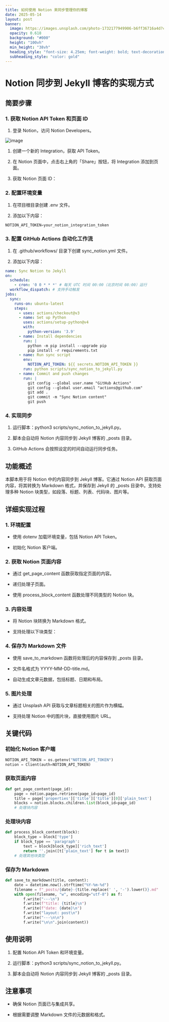 ```yaml
---
title: 如何使用 Notion 来同步管理你的博客
date: 2025-05-14
layout: post
banner:
  image: https://images.unsplash.com/photo-1732177949906-b6ff36716a4d?crop=entropy&cs=tinysrgb&fit=max&fm=jpg&ixid=M3w2OTIwMzJ8MHwxfHJhbmRvbXx8fHx8fHx8fDE3NDcyNjEwNDd8&ixlib=rb-4.1.0&q=80&w=1080
  opacity: 0.618
  background: "#000"
  height: "100vh"
  min_height: "38vh"
  heading_style: "font-size: 4.25em; font-weight: bold; text-decoration: underline"
  subheading_style: "color: gold"
---
```


# Notion 同步到 Jekyll 博客的实现方式

## 简要步骤

### 1. 获取 Notion API Token 和页面 ID

1. 登录 Notion，访问 Notion Developers。

![image](https://prod-files-secure.s3.us-west-2.amazonaws.com/a7a0cc5a-89b9-4cda-8686-1fba0ca52f40/d19c1afe-dea5-4312-9333-786b0ba83054/image.png?X-Amz-Algorithm=AWS4-HMAC-SHA256&X-Amz-Content-Sha256=UNSIGNED-PAYLOAD&X-Amz-Credential=ASIAZI2LB4667WJKWKYO%2F20250514%2Fus-west-2%2Fs3%2Faws4_request&X-Amz-Date=20250514T221726Z&X-Amz-Expires=3600&X-Amz-Security-Token=IQoJb3JpZ2luX2VjEGYaCXVzLXdlc3QtMiJIMEYCIQCH5HL0s3u02Q2V4ozk5k4F9B2B9m83p86qT2K9EMykegIhANd2ndOy2hLwsEugrcwsQbBEK6QiN4qt%2FnXtZ%2Bh9zvzvKv8DCB8QABoMNjM3NDIzMTgzODA1IgykHbgY8VIOnzIu12Uq3AMw2B3vjj9mHU3ykRTN%2Bbvzrpdk8dPbuYtupT3oTdKYeHtn5%2Bh94mQqXksTXRQ%2FAqSHuPmoyt1wKrJnSdU9Rm54l4nCt4SNYCSrzVzjQQEcDupNW7boHF6S%2FfrqjNTQoxWlp12kN8bjNTOdtmI2ae%2Br0txPhM%2B1BVUGS%2F5yQ6RlGK6Mx59ZkmrrZbU78wd8iJFTYLY1U%2FP6Yeka4QWFaA2DJRqvf%2FET0TFUYdCLkSKw2RtFNN%2BLp8%2B2QqMDrhMH8FytjglkUfTY2SxYAX91ZfxIGOp%2F2gNex4VwdL%2Fi2ZN2wCiiZtT87GCmaxVERtcNbOr1cLMW7S%2B45ZMWrMRx6ezNlb3SdXXwLv8iKaJN5%2BHEl6%2FrXe3c9RvxlEQlvd3UsvaE1QXhDMtLSs1tCN%2B5xJ6EqgxX5fdGRVva6akSwzHeWeLS9CzyRWyvZ9IayWjWq3utI9EKjyzG517WtACnA72rAwQhNjkTYkgKloJIW4reOFM2ZfiB0jSaWkSkm5jlI50juwPMT0WCX%2BxZl94w2%2FsrEsWMhlDQTz1XA78eYGn%2FAiuEolrdhTauQoO%2Fv52ZF1DuRZctC8pYYN2LUuBBVZBmKLekf91Ra6RgxN3W9%2Ff%2Bb6ZmW5ujyLpvlsYAczCioZTBBjqkAXbDMYsPTvPu6HXsQi1%2BcX7TT0tOt41sCOhyOFyhULS%2BPxTjYYyZx49pW9wa%2FY%2BaCEfEnqxmi0cQRE%2BnKfYcXWQYjcM7uY%2FSOkm6UeFZO5sAhSpZN8xTHQVtiR8q1TTRHFCyYcikYWVksO4jsuWwdx%2FDu3tnlpSH9d%2FI5Dfq7M58IGG9083o8EAqhVl7cMCppNVOztnaU851jXGiKg81VZIphF69&X-Amz-Signature=d1efd66dd952f3d96b4e46e5aed4824ab3d03b8586c189bef013af19e8d1e92c&X-Amz-SignedHeaders=host&x-id=GetObject)

1. 创建一个新的 Integration，获取 API Token。

1. 在 Notion 页面中，点击右上角的「Share」按钮，将 Integration 添加到页面。

1. 获取 Notion 页面 ID：


### 2. 配置环境变量

1. 在项目根目录创建 .env 文件。

1. 添加以下内容：

```javascript
NOTION_API_TOKEN=your_notion_integration_token
```

### 3. 配置 GitHub Actions 自动化工作流

1. 在 .github/workflows/ 目录下创建 sync_notion.yml 文件。

1. 添加以下内容：

```yaml
name: Sync Notion to Jekyll
on:
  schedule:
    - cron: '0 0 * * *' # 每天 UTC 时间 00:00（北京时间 08:00）运行
  workflow_dispatch: # 支持手动触发
jobs:
  sync:
    runs-on: ubuntu-latest
    steps:
      - uses: actions/checkout@v3
      - name: Set up Python
        uses: actions/setup-python@v4
        with:
          python-version: '3.9'
      - name: Install dependencies
        run: |
          python -m pip install --upgrade pip
          pip install -r requirements.txt
      - name: Run sync script
        env:
          NOTION_API_TOKEN: ${{ secrets.NOTION_API_TOKEN }}
        run: python scripts/sync_notion_to_jekyll.py
      - name: Commit and push changes
        run: |
          git config --global user.name "GitHub Actions"
          git config --global user.email "actions@github.com"
          git add .
          git commit -m "Sync Notion content"
          git push
```

### 4. 实现同步

1. 运行脚本：python3 scripts/sync_notion_to_jekyll.py。

1. 脚本会自动将 Notion 内容同步到 Jekyll 博客的 _posts 目录。

1. GitHub Actions 会按照设定的时间自动运行同步任务。

## 功能概述

本脚本用于将 Notion 中的内容同步到 Jekyll 博客。它通过 Notion API 获取页面内容，将其转换为 Markdown 格式，并保存到 Jekyll 的 _posts 目录中。支持处理多种 Notion 块类型，如段落、标题、列表、代码块、图片等。

## 详细实现过程

### 1. 环境配置

- 使用 dotenv 加载环境变量，包括 Notion API Token。

- 初始化 Notion 客户端。

### 2. 获取 Notion 页面内容

- 通过 get_page_content 函数获取指定页面的内容。

- 递归处理子页面。

- 使用 process_block_content 函数处理不同类型的 Notion 块。

### 3. 内容处理

- 将 Notion 块转换为 Markdown 格式。

- 支持处理以下块类型：


### 4. 保存为 Markdown 文件

- 使用 save_to_markdown 函数将处理后的内容保存到 _posts 目录。

- 文件名格式为 YYYY-MM-DD-title.md。

- 自动生成文章元数据，包括标题、日期和布局。

### 5. 图片处理

- 通过 Unsplash API 获取与文章标题相关的图片作为横幅。

- 支持处理 Notion 中的图片块，直接使用图片 URL。

## 关键代码

### 初始化 Notion 客户端

```python
NOTION_API_TOKEN = os.getenv("NOTION_API_TOKEN")
notion = Client(auth=NOTION_API_TOKEN)
```

### 获取页面内容

```python
def get_page_content(page_id):
    page = notion.pages.retrieve(page_id=page_id)
    title = page['properties']['title']['title'][0]['plain_text']
    blocks = notion.blocks.children.list(block_id=page_id)
    # 处理块内容
```

### 处理块内容

```python
def process_block_content(block):
    block_type = block['type']
    if block_type == 'paragraph':
        text = block[block_type]['rich_text']
        return ''.join([t['plain_text'] for t in text])
    # 处理其他块类型
```

### 保存为 Markdown

```python
def save_to_markdown(title, content):
    date = datetime.now().strftime("%Y-%m-%d")
    filename = f"_posts/{date}-{title.replace(' ', '-').lower()}.md"
    with open(filename, "w", encoding="utf-8") as f:
        f.write("---\n")
        f.write(f"title: {title}\n")
        f.write(f"date: {date}\n")
        f.write("layout: post\n")
        f.write("---\n\n")
        f.write("\n\n".join(content))
```

## 使用说明

1. 配置 Notion API Token 和环境变量。

1. 运行脚本：python3 scripts/sync_notion_to_jekyll.py。

1. 脚本会自动将 Notion 内容同步到 Jekyll 博客的 _posts 目录。

## 注意事项

- 确保 Notion 页面已与集成共享。

- 根据需要调整 Markdown 文件的元数据和格式。